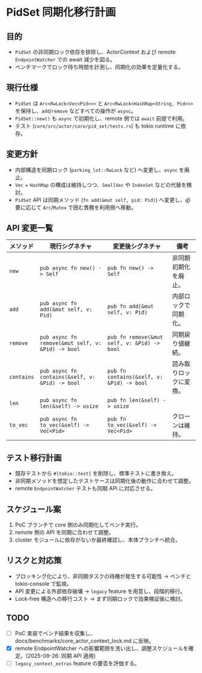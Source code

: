# PidSet 同期化移行計画

## 目的
- `PidSet` の非同期ロック依存を排除し、ActorContext および remote `EndpointWatcher` での await 減少を図る。
- ベンチマークでロック待ち時間を計測し、同期化の効果を定量化する。

## 現行仕様
- `PidSet` は `Arc<RwLock<Vec<Pid>>>` と `Arc<RwLock<HashMap<String, Pid>>>` を保持し、`add`/`remove` などすべての操作が `async`。
- `PidSet::new()` も `async` で初期化し、remote 側では `await` 前提で利用。
- テスト (`core/src/actor/core/pid_set/tests.rs`) も tokio runtime に依存。

## 変更方針
- 内部構造を同期ロック (`parking_lot::RwLock` など) へ変更し、`async` を廃止。
- `Vec` + `HashMap` の構成は維持しつつ、`SmallVec` や `IndexSet` などの代替を検討。
- `PidSet` API は同期メソッド (`fn add(&mut self, pid: Pid)`) へ変更し、必要に応じて `Arc`/`Mutex` で囲む責務を利用側へ移動。

## API 変更一覧
| メソッド | 現行シグネチャ | 変更後シグネチャ | 備考 |
| --- | --- | --- | --- |
| `new` | `pub async fn new() -> Self` | `pub fn new() -> Self` | 非同期初期化を廃止。
| `add` | `pub async fn add(&mut self, v: Pid)` | `pub fn add(&mut self, v: Pid)` | 内部ロックで同期化。
| `remove` | `pub async fn remove(&mut self, v: &Pid) -> bool` | `pub fn remove(&mut self, v: &Pid) -> bool` | 同期戻り値継続。
| `contains` | `pub async fn contains(&self, v: &Pid) -> bool` | `pub fn contains(&self, v: &Pid) -> bool` | 読み取りロックに変換。
| `len` | `pub async fn len(&self) -> usize` | `pub fn len(&self) -> usize` |  | 
| `to_vec` | `pub async fn to_vec(&self) -> Vec<Pid>` | `pub fn to_vec(&self) -> Vec<Pid>` | クローンは維持。

## テスト移行計画
- 既存テストから `#[tokio::test]` を削除し、標準テストに書き換え。
- 非同期メソッドを想定したテストケースは同期化後の動作に合わせて調整。
- remote `EndpointWatcher` テストも同期 API に対応させる。

## スケジュール案
1. PoC ブランチで core 側のみ同期化してベンチ実行。
2. remote 側の API を同期に合わせて調整。
3. cluster モジュールに依存がないか最終確認し、本体ブランチへ統合。

## リスクと対応策
- ブロッキング化により、非同期タスクの待機が発生する可能性 → ベンチと tokio-console で監視。
- API 変更による外部依存破壊 → `legacy` feature を用意し、段階的移行。
- Lock-free 構造への移行コスト → まず同期ロックで効果検証後に検討。

## TODO
- [ ] PoC 実装でベンチ結果を収集し、docs/benchmarks/core_actor_context_lock.md に反映。
- [x] remote EndpointWatcher への影響範囲を洗い出し、調整スケジュールを確定。(2025-09-26: 同期 API 適用)
- [ ] `legacy_context_extras` feature の要否を評価する。
